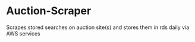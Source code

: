 # Auction-Scraper
Scrapes stored searches on auction site(s) and stores them in rds daily via AWS services

